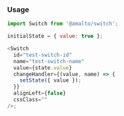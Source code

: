 ### Usage

```typescript
import Switch from '@amalto/switch';
```

```javascript
initialState = { value: true };

<Switch
  id="test-switch-id"
  name="test-switch-name"
  value={state.value}
  changeHandler={(value, name) => {
    setState({ value });
  }}
  alignLeft={false}
  cssClass=""
/>;
```
